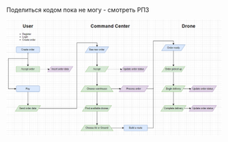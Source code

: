 Поделиться кодом пока не могу - смотреть РПЗ

![Image alt](https://github.com/Anjleil/NIR/blob/main/Жизненный%20цикл%20заказа.png)
